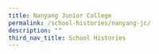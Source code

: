 ```yaml
---
title: Nanyang Junior College
permalink: /school-histories/nanyang-jc/
description: ""
third_nav_title: School Histories
---
```

